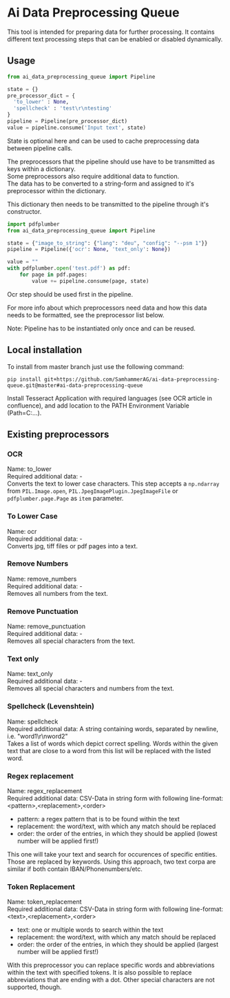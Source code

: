 # Ai Data Preprocessing Queue

This tool is intended for preparing data for further processing.
It contains different text processing steps that can be enabled or disabled dynamically.

## Usage
```python
from ai_data_preprocessing_queue import Pipeline

state = {}
pre_processor_dict = {
  'to_lower' : None,
  'spellcheck' : 'test\r\ntesting'
}
pipeline = Pipeline(pre_processor_dict)
value = pipeline.consume('Input text', state)
```
        

State is optional here and can be used to cache preprocessing data between pipeline calls.

The preprocessors that the pipeline should use have to be transmitted as keys within a dictionary.  
Some preprocessors also require additional data to function.  
The data has to be converted to a string-form and assigned to it's preprocessor within the dictionary.

This dictionary then needs to be transmitted to the pipeline through it's constructor.

```python
import pdfplumber
from ai_data_preprocessing_queue import Pipeline

state = {"image_to_string": {"lang": "deu", "config": "--psm 1"}}
pipeline = Pipeline({'ocr': None, 'text_only': None})

value = ""
with pdfplumber.open('test.pdf') as pdf:
    for page in pdf.pages:
        value += pipeline.consume(page, state)

```

Ocr step should be used first in the pipeline.

For more info about which preprocessors need data and how this data needs to be formatted, see the preprocessor list below.

Note: Pipeline has to be instantiated only once and can be reused.

## Local installation

To install from master branch just use the following command:
```
pip install git+https://github.com/SamhammerAG/ai-data-preprocessing-queue.git@master#ai-data-preprocessing-queue
```
Install Tesseract Application with required languages (see OCR article in confluence), and add location to the PATH Environment Variable (Path=C:\...). 

## Existing preprocessors

### OCR
Name: to_lower  
Required additional data: -  
Converts the text to lower case characters. This step accepts a `np.ndarray` from `PIL.Image.open`, `PIL.JpegImagePlugin.JpegImageFile` or `pdfplumber.page.Page` as `item` parameter.

### To Lower Case
Name: ocr  
Required additional data: -  
Converts jpg, tiff files or pdf pages into a text. 


### Remove Numbers
Name: remove_numbers  
Required additional data: -  
Removes all numbers from the text.

### Remove Punctuation
Name: remove_punctuation  
Required additional data: -  
Removes all special characters from the text.

### Text only
Name: text_only  
Required additional data: -  
Removes all special characters and numbers from the text.

### Spellcheck (Levenshtein)
Name: spellcheck  
Required additional data: A string containing words, separated by newline, i.e. "word1\r\nword2"  
Takes a list of words which depict correct spelling. Words within the given text that are close to a word from this list will be replaced with the listed word.

### Regex replacement
Name: regex_replacement  
Required additional data: CSV-Data in string form with following line-format: &lt;pattern&gt;,&lt;replacement&gt;,&lt;order&gt;
  - pattern: a regex pattern that is to be found within the text
  - replacement: the word/text, with which any match should be replaced
  - order: the order of the entries, in which they should be applied (lowest number will be applied first!)

This one will take your text and search for occurences of specific entities. Those are replaced by keywords. Using this approach, two text corpa are similar if both contain IBAN/Phonenumbers/etc.

### Token Replacement
Name: token_replacement  
Required additional data: CSV-Data in string form with following line-format: &lt;text&gt;,&lt;replacement&gt;,&lt;order&gt;
  - text: one or multiple words to search within the text
  - replacement: the word/text, with which any match should be replaced
  - order: the order of the entries, in which they should be applied (largest number will be applied first!)

With this preprocessor you can replace specific words and abbreviations within the text with specified tokens.
It is also possible to replace abbreviations that are ending with a dot. Other special characters are not supported, though.
